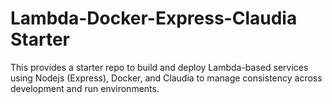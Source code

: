# Lambda-Docker-Express-Claudia Starter

This provides a starter repo to build and deploy Lambda-based services using Nodejs (Express), Docker, and Claudia to manage consistency across development and run environments. 